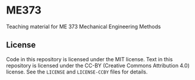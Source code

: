 # ME373
Teaching material for ME 373 Mechanical Engineering Methods

## License
Code in this repository is licensed under the MIT license.
Text in this repository is licensed under the CC-BY (Creative Commons Attribution 4.0) license.
See the `LICENSE` and `LICENSE-CCBY` files for details.
